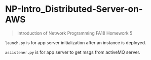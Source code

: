 # NP-Intro_Distributed-Server-on-AWS
> Introduction of Network Programming FA18 
> Homework 5

`launch.py` is for app server initialization after an instance is deployed.

`asListener.py` is for app server to get msgs from activeMQ server.
